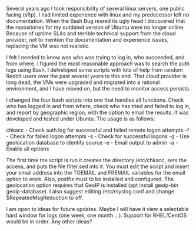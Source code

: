 Several years ago I took responsibility of several linux servers, one public facing (sftp). I had
limited experience with linux and my predecessor left no documentation. When the Bash Bug reared
its ugly head I discovered that the repositories for my outdated version of Ubuntu were no longer
online. Because of uptime SLAs and terrible technical support from the cloud provider, not to
mention the documentation and experience issues, replacing the VM was not realistic.

I felt I needed to know was who was trying to log in, who succeeded, and from where. I figured
the most reasonable approach was to search the auth logs using Bash. I delveloped some scripts with
lots of help from random Reddit users over the past several years to this end. That cloud provider
is long dead, the VMs were upgraded and migrated into a rational environment, and I have moved on,
but the need to monitor access persists.

I changed the four bash scripts into one that handles all functions. Check who has logged in and
from where, check who has tried and failed to log in, and report by geographic region, with the
option to email the results. It was developed and tested under Ubuntu. The usage is as follows:

chkacc - Check auth.log for successful and failed remote logon attempts
 -f - Check for failed logon attempts
 -s - Check for successful logons
 -g - Use geolocation database to identify source
 -e - Email output to admin
 -a - Enable all options

The first time the script is run it creates the directory /etc/chkacc, sets the access, and puts
the file filter.sed into it. You must edit the script and insert your email address into the
TOEMAIL and FREMAIL variables for the email option to work. Also, postfix must to be installed
and configured. The geolocation option requires that GeoIP is installed (apt install
geoip-bin geoip-database). I also suggest editing /etc/rsyslog.conf and change
$RepeatedMsgReduction to off.

I am open to ideas for future updates. Maybe I will have it view a selectable hard window for
logs (one week, one month ...). Support for RHEL/CentOS would be in order. Any other ideas?
